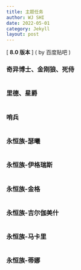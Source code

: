 ```yaml
---
title: 主题任务
author: WJ SHI
date: 2022-05-01
category: Jekyll
layout: post
---
```






[ **8.0 版本** ]    ( by 百度贴吧 )

### 奇异博士、金刚狼、死侍

<img src="https://www.nextstepone.ltd/mff/images/zhuti1.jpg" alt="" referrerpolicy="no-referrer">



### 里德、星爵

<img src="https://www.nextstepone.ltd/mff/images/zhuti2.jpg" alt="" referrerpolicy="no-referrer">



### 哨兵

<img src="https://www.nextstepone.ltd/mff/images/zhuti3.jpg" alt="" referrerpolicy="no-referrer">



### 永恒族-瑟曦

<img src="https://www.nextstepone.ltd/mff/images/zhuti4.jpg" alt="" referrerpolicy="no-referrer">



### 永恒族-伊格瑞斯

<img src="https://www.nextstepone.ltd/mff/images/zhuti5.jpg" alt="" referrerpolicy="no-referrer">

### 永恒族-金格

<img src="https://www.nextstepone.ltd/mff/images/zhuti6.jpg" alt="" referrerpolicy="no-referrer">

### 永恒族-吉尔伽美什

<img src="https://www.nextstepone.ltd/mff/images/zhuti7.jpg" alt="" referrerpolicy="no-referrer">



### 永恒族-马卡里

<img src="https://www.nextstepone.ltd/mff/images/zhuti8.jpg" alt="" referrerpolicy="no-referrer">



### 永恒族-蒂娜

<img src="https://www.nextstepone.ltd/mff/images/zhuti9.jpg" alt="" referrerpolicy="no-referrer">

